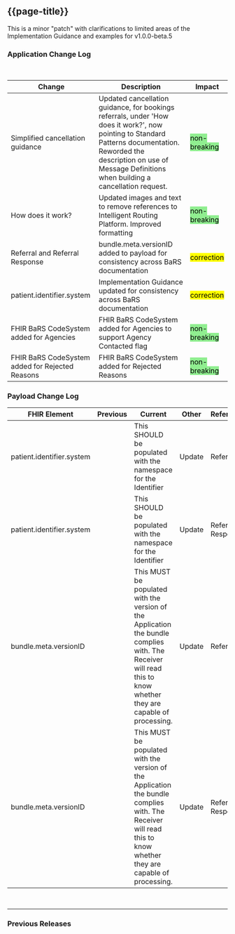 ## {{page-title}}
This is a minor "patch" with clarifications to limited areas of the Implementation Guidance and examples for v1.0.0-beta.5

### Application Change Log


<br>


| Change                                    | Description                                     | Impact                                                                  | 
|-------------------------------------------|-------------------------------------------------|-------------------------------------------------------------------------|
| Simplified cancellation guidance   | Updated cancellation guidance, for bookings referrals, under 'How does it work?', now pointing to Standard Patterns documentation. Reworded the description on use of Message Definitions when building a cancellation request. |   <mark style="background-color: LightGreen">non-breaking</mark>  |
| How does it work?   | Updated images and text to remove references to Intelligent Routing Platform. Improved formatting |   <mark style="background-color: LightGreen">non-breaking</mark>  |
| Referral  and Referral Response  | bundle.meta.versionID added to payload for consistency across BaRS documentation|    <mark style="background-color: Yellow">correction</mark>  | 
| patient.identifier.system | Implementation Guidance updated for consistency across BaRS documentation|    <mark style="background-color: Yellow">correction</mark>  | 
| FHIR BaRS CodeSystem added for Agencies  | FHIR BaRS CodeSystem added for Agencies to support Agency Contacted flag |   <mark style="background-color: LightGreen">non-breaking</mark>  |
| FHIR BaRS CodeSystem added for Rejected Reasons  | FHIR BaRS CodeSystem added for Rejected Reasons |   <mark style="background-color: LightGreen">non-breaking</mark>  |

### Payload Change Log


| FHIR Element                                         | Previous | Current    | Other   | Referral/Booking | Rationale                                                                                       |  Impact  |
|------------------------------------------------------|----------|------------|---------|------------------|-------------------------------------------------------------------------------------------------|----------|
| patient.identifier.system   |          |     This SHOULD be populated with the namespace for the Identifier        | Update        | Referral Request         |Implementation Guidance consistent across all applications   |   <mark style="background-color: Yellow">correction</mark>  |   
| patient.identifier.system   |          |    This SHOULD be populated with the namespace for the Identifier         | Update        | Referral Response         |Implementation Guidance consistent across all applications   |   <mark style="background-color: Yellow">correction</mark>  |   
| bundle.meta.versionID |      |   This MUST be populated with the version of the Application the bundle complies with. The Receiver will read this to know whether they are capable of processing.        | Update        | Referral          |Implementation guidance added   |   <mark style="background-color: Yellow">correction</mark>  |   
| bundle.meta.versionID |      |   This MUST be populated with the version of the Application the bundle complies with. The Receiver will read this to know whether they are capable of processing.        | Update        | Referral Response         |Implementation guidance added   |   <mark style="background-color: Yellow">correction</mark>  | 

<br>
<hr>

### Previous Releases